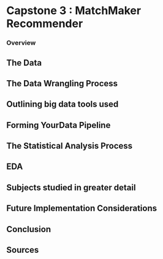 # Capstone 3 : MatchMaker Recommender 


### Overview

## The Data

## The Data Wrangling Process

## Outlining big data tools used

## Forming YourData Pipeline

## The Statistical Analysis Process

## EDA

## Subjects studied in greater detail

## Future Implementation Considerations

## Conclusion

## Sources

